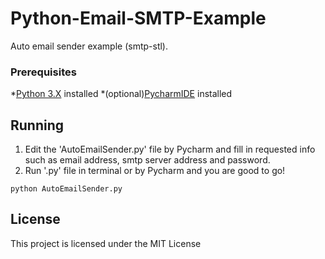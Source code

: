 # Python-Email-SMTP-Example
Auto email sender example (smtp-stl).

### Prerequisites
*[Python 3.X](https://www.python.org/) installed
*(optional)[PycharmIDE](https://www.jetbrains.com/pycharm/) installed

## Running
1. Edit the 'AutoEmailSender.py' file by Pycharm and fill in requested info such as email address, smtp server address and password.
2. Run '.py' file in terminal or by Pycharm and you are good to go!
```
python AutoEmailSender.py
```

## License

This project is licensed under the MIT License
